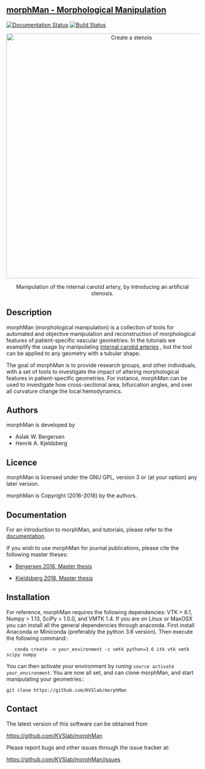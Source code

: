 ## [morphMan - Morphological Manipulation](https://morphman.readthedocs.io)

[![Documentation Status](https://readthedocs.org/projects/morphman/badge/?version=latest)](https://morphman.readthedocs.io/en/latest/?badge=latest)
[![Build Status](https://travis-ci.org/KVSlab/morphMan.svg?branch=master)](https://travis-ci.org/KVSlab/morphMan)


<p align="center">
    <img src="https://raw.githubusercontent.com/KVSlab/morphMan/master/docs/source/make_stenosis.png" width="640 height="280" alt="Create a stenois"/>
</p>
<p align="center">
    Manipulation of the internal carotid artery, by introducing an artificial stenosis.
</p>

Description
-----------
morphMan (morphological manipulation) is a collection of tools for automated and objective 
manipulation and reconstruction of morphological features of patient-specific vascular geometries. 
In the tutorials we examplify the usage
by manipulating [internal carotid arteries](https://en.wikipedia.org/wiki/Internal_carotid_artery)
, but the tool can be applied to any geometry with a tubular shape.

The goal of morphMan is to provide research groups, and other individuals, with a set of tools to investigate the impact
of altering morphological features in patient-specific geometries. For instance, morphMan can be used to
investigate how cross-sectional area, bifurcation angles, and over all curvature change the local hemodynamics.

Authors
-------
morphMan is developed by

  * Aslak W. Bergersen 
  * Henrik A. Kjeldsberg 

Licence
-------
morphMan is licensed under the GNU GPL, version 3 or (at your option) any
later version.

morphMan is Copyright (2016-2018) by the authors.

Documentation
-------------
For an introduction to morphMan, and tutorials, please refer to the [documentation](https://morphman.readthedocs.io/en/latest/).

If you wish to use morphMan for journal publications, please cite the following master theses: 

* [Bergersen 2016, Master thesis](https://www.duo.uio.no/bitstream/handle/10852/50515/master-bergersen.pdf?sequence=5&isAllowed=y)

* [Kjeldsberg 2018, Master thesis](https://www.duo.uio.no/bitstream/handle/10852/63389/henrikkjeldsberg_master.pdf?sequence=1&isAllowed=y)

Installation
------------

For reference, morphMan requires the following dependencies: VTK > 8.1, Numpy > 1.13, SciPy > 1.0.0, and VMTK 1.4.
If you are on Linux or MaxOSX you can install all the general dependencies through anaconda.
First install Anaconda or Miniconda (preferably the python 3.6 version).
Then execute the following command::

       conda create -n your_environment -c vmtk python=3.6 itk vtk vmtk scipy numpy

You can then activate your environment by runing ``source activate your_environment``.
You are now all set, and can clone morphMan, and start manipulating your geometries::

    git clone https://github.com/KVSlab/morphMan

Contact
-------
The latest version of this software can be obtained from

  https://github.com/KVSlab/morphMan

Please report bugs and other issues through the issue tracker at:
  
  https://github.com/KVSlab/morphMan/issues
